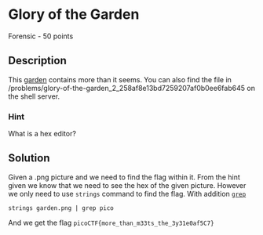 # Glory of the Garden
Forensic - 50 points 

## Description
This [garden](https://2019shell1.picoctf.com/static/86137520022d967547d5a2c99f4231f2/garden.jpg) contains more than it seems. You can also find the file in /problems/glory-of-the-garden_2_258af8e13bd7259207af0b0ee6fab645 on the shell server.

### Hint 
What is a hex editor?

## Solution

Given a .png picture and we need to find the flag within it. From the hint given we know that we need to see the hex of the given picture. 
However we only need to use `strings` command to find the flag. With addition [`grep`](https://www.google.com/search?safe=strict&client=firefox-b-d&ei=3JsaXrTvOI7b9QPclo7QCw&q=grep+command&oq=grep+&gs_l=psy-ab.3.1.0l2j0i10j0l4j0i10l2j0.1468834.1472260..1474692...1.0..0.732.2029.0j7j1j6-1......0....1..gws-wiz.......0i19j0i22i30i19j0i8i13i30i19j33i160j0i131j0i67.OH7Dsfdj8b0)

```
strings garden.png | grep pico
```
And we get the flag `picoCTF{more_than_m33ts_the_3y31e0af5C7}`

